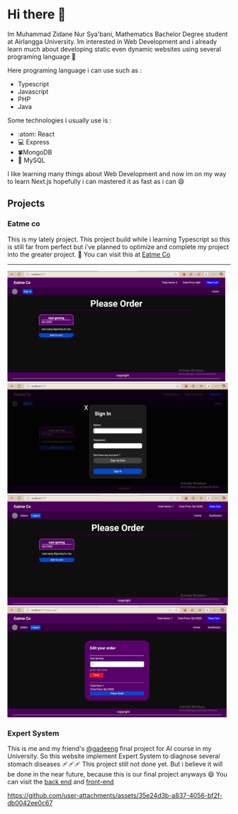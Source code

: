 # Hi there 👋
Im Muhammad Zidane Nur Sya'bani, Mathematics Bachelor Degree student at Airlangga University. Im interested in Web Development and i already learn much about developing static even 
dynamic websites using several programing language 🙌

Here programing language i can use such as :
* Typescript
* Javascript
* PHP
* Java

Some technologies i usually use is :
* :atom: React
* 💻 Express
* 🍀MongoDB
* 🐬 MySQL

I like learning many things about Web Development and now im on my way to learn Next.js hopefully i can mastered it as fast as i can 😄

## Projects
### Eatme co
This is my lately project. This project build while i learning Typescript so this is still far from perfect but i've planned to optimize and complete my project into the greater project. 🫶
You can visit this at [Eatme Co](https://github.com/zidaneNS/Eatme-co_food-delivery)
***
<div style={display: flex; justify-content: space-between;}>
<img src="https://github.com/zidaneNS/zidaneNS/blob/main/Screenshot%202024-12-07%20062658.png" height=250>
<img src="https://github.com/zidaneNS/zidaneNS/blob/main/Screenshot%202024-12-07%20062719.png" height=250>
<img src="https://github.com/zidaneNS/zidaneNS/blob/main/Screenshot%202024-12-07%20062804.png" height=250>
<img src="https://github.com/zidaneNS/zidaneNS/blob/main/Screenshot%202024-12-07%20062823.png" height=250>
</div>

### Expert System
This is me and my friend's [@gadeeng](https://github.com/gadeeng) final project for AI course in my University. So this website implement Expert System to diagnose several stomach diseases 🩹🩹🩹
This project still not done yet. But i believe it will be done in the near future, because this is our final project anyways 😄
You can visit the [back end](https://github.com/zidaneNS/kcb-expert-system) and [front-end](https://github.com/zidaneNS/kcb-expert-system-front-end)

https://github.com/user-attachments/assets/35e24d3b-a837-4056-bf2f-db0042ee0c67


